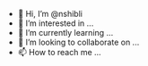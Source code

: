- 👋 Hi, I’m @nshibli
- 👀 I’m interested in ...
- 🌱 I’m currently learning ...
- 💞️ I’m looking to collaborate on ...
- 📫 How to reach me ...

<!---
nshibli/nshibli is a ✨ special ✨ repository because its `README.md` (this file) appears on your GitHub profile.
You can click the Preview link to take a look at your changes.
--->

